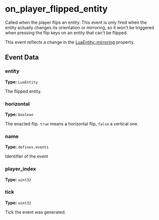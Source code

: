 # on_player_flipped_entity

Called when the player flips an entity. This event is only fired when the entity actually changes its orientation or mirroring, so it won't be triggered when pressing the flip keys on an entity that can't be flipped.

This event reflects a change in the [LuaEntity::mirroring](runtime:LuaEntity::mirroring) property.

## Event Data

### entity

**Type:** `LuaEntity`

The flipped entity.

### horizontal

**Type:** `boolean`

The enacted flip. `true` means a horizontal flip, `false` a vertical one.

### name

**Type:** `defines.events`

Identifier of the event

### player_index

**Type:** `uint32`

### tick

**Type:** `uint32`

Tick the event was generated.

